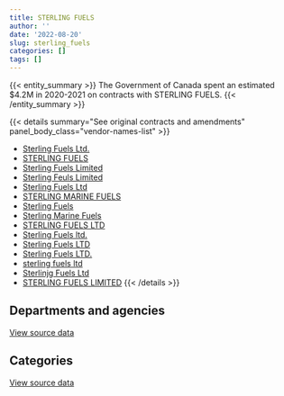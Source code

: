 ```yaml
---
title: STERLING FUELS
author: ''
date: '2022-08-20'
slug: sterling_fuels
categories: []
tags: []
---
```


<script src="/rmarkdown-libs/htmlwidgets/htmlwidgets.js"></script>
<link href="/rmarkdown-libs/datatables-css/datatables-crosstalk.css" rel="stylesheet" />
<script src="/rmarkdown-libs/datatables-binding/datatables.js"></script>
<script src="/rmarkdown-libs/jquery/jquery-3.6.0.min.js"></script>
<link href="/rmarkdown-libs/dt-core-bootstrap/css/dataTables.bootstrap.min.css" rel="stylesheet" />
<link href="/rmarkdown-libs/dt-core-bootstrap/css/dataTables.bootstrap.extra.css" rel="stylesheet" />
<script src="/rmarkdown-libs/dt-core-bootstrap/js/jquery.dataTables.min.js"></script>
<script src="/rmarkdown-libs/dt-core-bootstrap/js/dataTables.bootstrap.min.js"></script>
<link href="/rmarkdown-libs/crosstalk/css/crosstalk.min.css" rel="stylesheet" />
<script src="/rmarkdown-libs/crosstalk/js/crosstalk.min.js"></script>
<script src="/rmarkdown-libs/htmlwidgets/htmlwidgets.js"></script>
<link href="/rmarkdown-libs/datatables-css/datatables-crosstalk.css" rel="stylesheet" />
<script src="/rmarkdown-libs/datatables-binding/datatables.js"></script>
<script src="/rmarkdown-libs/jquery/jquery-3.6.0.min.js"></script>
<link href="/rmarkdown-libs/dt-core-bootstrap/css/dataTables.bootstrap.min.css" rel="stylesheet" />
<link href="/rmarkdown-libs/dt-core-bootstrap/css/dataTables.bootstrap.extra.css" rel="stylesheet" />
<script src="/rmarkdown-libs/dt-core-bootstrap/js/jquery.dataTables.min.js"></script>
<script src="/rmarkdown-libs/dt-core-bootstrap/js/dataTables.bootstrap.min.js"></script>
<link href="/rmarkdown-libs/crosstalk/css/crosstalk.min.css" rel="stylesheet" />
<script src="/rmarkdown-libs/crosstalk/js/crosstalk.min.js"></script>

{{< entity_summary >}}
The Government of Canada spent an estimated \$4.2M in 2020-2021 on contracts with STERLING FUELS.
{{< /entity_summary >}}

{{< details summary="See original contracts and amendments" panel_body_class="vendor-names-list" >}}
- [Sterling Fuels Ltd.](https://search.open.canada.ca/en/ct/?sort=contract_value_f%20desc&page=1&search_text=%22Sterling%20Fuels%20Ltd.%22)
- [STERLING FUELS](https://search.open.canada.ca/en/ct/?sort=contract_value_f%20desc&page=1&search_text=%22STERLING%20FUELS%22)
- [Sterling Fuels Limited](https://search.open.canada.ca/en/ct/?sort=contract_value_f%20desc&page=1&search_text=%22Sterling%20Fuels%20Limited%22)
- [Sterling Feuls Limited](https://search.open.canada.ca/en/ct/?sort=contract_value_f%20desc&page=1&search_text=%22Sterling%20Feuls%20Limited%22)
- [Sterling Fuels Ltd](https://search.open.canada.ca/en/ct/?sort=contract_value_f%20desc&page=1&search_text=%22Sterling%20Fuels%20Ltd%22)
- [STERLING MARINE FUELS](https://search.open.canada.ca/en/ct/?sort=contract_value_f%20desc&page=1&search_text=%22STERLING%20MARINE%20FUELS%22)
- [Sterling Fuels](https://search.open.canada.ca/en/ct/?sort=contract_value_f%20desc&page=1&search_text=%22Sterling%20Fuels%22)
- [Sterling Marine Fuels](https://search.open.canada.ca/en/ct/?sort=contract_value_f%20desc&page=1&search_text=%22Sterling%20Marine%20Fuels%22)
- [STERLING FUELS LTD](https://search.open.canada.ca/en/ct/?sort=contract_value_f%20desc&page=1&search_text=%22STERLING%20FUELS%20LTD%22)
- [Sterling Fuels ltd.](https://search.open.canada.ca/en/ct/?sort=contract_value_f%20desc&page=1&search_text=%22Sterling%20Fuels%20ltd.%22)
- [Sterling Fuels LTD](https://search.open.canada.ca/en/ct/?sort=contract_value_f%20desc&page=1&search_text=%22Sterling%20Fuels%20LTD%22)
- [Sterling Fuels LTD.](https://search.open.canada.ca/en/ct/?sort=contract_value_f%20desc&page=1&search_text=%22Sterling%20Fuels%20LTD.%22)
- [sterling fuels ltd](https://search.open.canada.ca/en/ct/?sort=contract_value_f%20desc&page=1&search_text=%22sterling%20fuels%20ltd%22)
- [Sterlinjg Fuels Ltd](https://search.open.canada.ca/en/ct/?sort=contract_value_f%20desc&page=1&search_text=%22Sterlinjg%20Fuels%20Ltd%22)
- [STERLING FUELS LIMITED](https://search.open.canada.ca/en/ct/?sort=contract_value_f%20desc&page=1&search_text=%22STERLING%20FUELS%20LIMITED%22)
{{< /details >}}

## Departments and agencies

<div id="htmlwidget-1" style="width:100%;height:auto;" class="datatables html-widget"></div>
<script type="application/json" data-for="htmlwidget-1">{"x":{"style":"bootstrap","filter":"none","vertical":false,"data":[["<a href=\"/departments/aafc-aac/\">Agriculture and Agri-Food Canada<\/a>","<a href=\"/departments/dfo-mpo/\">Fisheries and Oceans Canada<\/a>","<a href=\"/departments/dnd-mdn/\">National Defence<\/a>","<a href=\"/departments/pc/\">Parks Canada<\/a>"],[null,4617966.51,17194509.95,null],[103160.64,4877070.65,9445216.34,null],[34072.31,3760948.93,650366.52,null],[null,4146161.47,null,54738.8]],"container":"<table class=\"table table-striped table-hover row-border order-column display\">\n  <thead>\n    <tr>\n      <th>Department<\/th>\n      <th>2017-2018<\/th>\n      <th>2018-2019<\/th>\n      <th>2019-2020<\/th>\n      <th>2020-2021<\/th>\n    <\/tr>\n  <\/thead>\n<\/table>","options":{"order":[[4,"desc"]],"pageLength":10,"autoWidth":true,"columnDefs":[{"targets":1,"render":"function(data, type, row, meta) {\n    return type !== 'display' ? data : DTWidget.formatCurrency(data, \"$\", 2, 3, \",\", \".\", true, null);\n  }"},{"targets":2,"render":"function(data, type, row, meta) {\n    return type !== 'display' ? data : DTWidget.formatCurrency(data, \"$\", 2, 3, \",\", \".\", true, null);\n  }"},{"targets":3,"render":"function(data, type, row, meta) {\n    return type !== 'display' ? data : DTWidget.formatCurrency(data, \"$\", 2, 3, \",\", \".\", true, null);\n  }"},{"targets":4,"render":"function(data, type, row, meta) {\n    return type !== 'display' ? data : DTWidget.formatCurrency(data, \"$\", 2, 3, \",\", \".\", true, null);\n  }"},{"width":"16%","targets":[1,2,3,4]},{"className":"dt-right","targets":[1,2,3,4]}],"orderClasses":false}},"evals":["options.columnDefs.0.render","options.columnDefs.1.render","options.columnDefs.2.render","options.columnDefs.3.render"],"jsHooks":[]}</script>
<p class="text-right">
<a href="https://github.com/GoC-Spending/contracts-data/tree/main/data/out/vendors/sterling_fuels/summary_by_fiscal_year_by_department.csv" class="source-data-link btn btn-link">View source data</a>
</p>

## Categories

<div id="htmlwidget-2" style="width:100%;height:auto;" class="datatables html-widget"></div>
<script type="application/json" data-for="htmlwidget-2">{"x":{"style":"bootstrap","filter":"none","vertical":false,"data":[["<a href=\"/categories/1_facilities_and_construction/\">Facilities and construction<\/a>","<a href=\"/categories/11_defence/\">Defence<\/a>","<a href=\"/categories/5_transportation_and_logistics/\">Transportation and logistics<\/a>"],[89297.09,17105212.86,4617966.51],[null,9445216.34,4980231.29],[0,650366.52,3795021.24],[null,null,4200900.27]],"container":"<table class=\"table table-striped table-hover row-border order-column display\">\n  <thead>\n    <tr>\n      <th>Category<\/th>\n      <th>2017-2018<\/th>\n      <th>2018-2019<\/th>\n      <th>2019-2020<\/th>\n      <th>2020-2021<\/th>\n    <\/tr>\n  <\/thead>\n<\/table>","options":{"order":[[4,"desc"]],"dom":"t","pageLength":30,"autoWidth":true,"columnDefs":[{"targets":1,"render":"function(data, type, row, meta) {\n    return type !== 'display' ? data : DTWidget.formatCurrency(data, \"$\", 2, 3, \",\", \".\", true, null);\n  }"},{"targets":2,"render":"function(data, type, row, meta) {\n    return type !== 'display' ? data : DTWidget.formatCurrency(data, \"$\", 2, 3, \",\", \".\", true, null);\n  }"},{"targets":3,"render":"function(data, type, row, meta) {\n    return type !== 'display' ? data : DTWidget.formatCurrency(data, \"$\", 2, 3, \",\", \".\", true, null);\n  }"},{"targets":4,"render":"function(data, type, row, meta) {\n    return type !== 'display' ? data : DTWidget.formatCurrency(data, \"$\", 2, 3, \",\", \".\", true, null);\n  }"},{"width":"16%","targets":[1,2,3,4]},{"className":"dt-right","targets":[1,2,3,4]}],"orderClasses":false,"lengthMenu":[10,25,30,50,100]}},"evals":["options.columnDefs.0.render","options.columnDefs.1.render","options.columnDefs.2.render","options.columnDefs.3.render"],"jsHooks":[]}</script>
<p class="text-right">
<a href="https://github.com/GoC-Spending/contracts-data/tree/main/data/out/vendors/sterling_fuels/summary_by_fiscal_year_by_category.csv" class="source-data-link btn btn-link">View source data</a>
</p>
